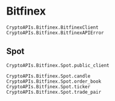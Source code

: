 # Bitfinex

```@docs
CryptoAPIs.Bitfinex.BitfinexClient
CryptoAPIs.Bitfinex.BitfinexAPIError
```

## Spot

```@docs
CryptoAPIs.Bitfinex.Spot.public_client
```

```@docs
CryptoAPIs.Bitfinex.Spot.candle
CryptoAPIs.Bitfinex.Spot.order_book
CryptoAPIs.Bitfinex.Spot.ticker
CryptoAPIs.Bitfinex.Spot.trade_pair
```